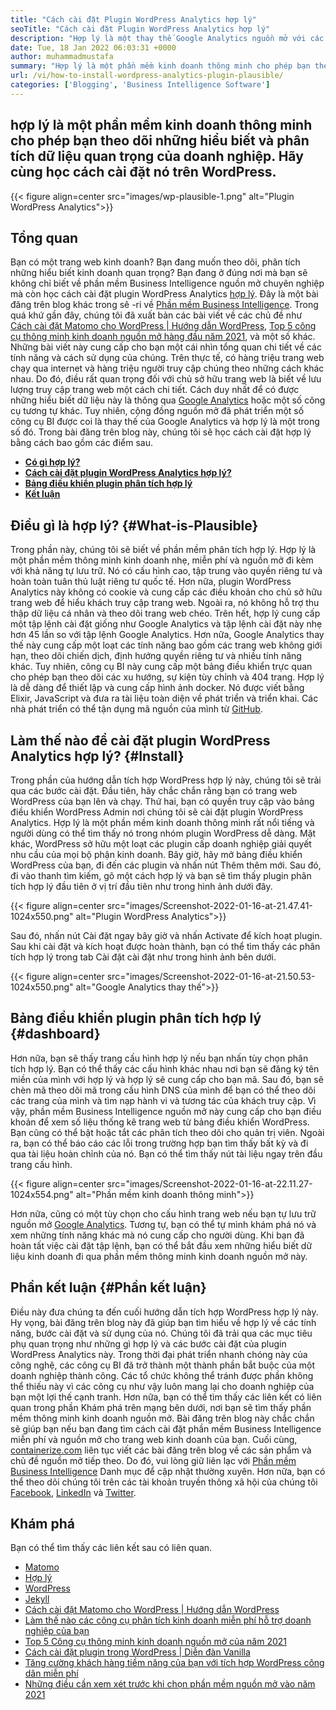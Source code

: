 ```yaml
---
title: "Cách cài đặt Plugin WordPress Analytics hợp lý" 
seoTitle: "Cách cài đặt Plugin WordPress Analytics hợp lý" 
description: "Hợp lý là một thay thế Google Analytics nguồn mở với các tính năng cấp doanh nghiệp. Hướng dẫn từng bước về cách cài đặt Plugin WordPress Analytics." 
date: Tue, 18 Jan 2022 06:03:31 +0000
author: muhammadmustafa
summary: "Hợp lý là một phần mềm kinh doanh thông minh cho phép bạn theo dõi những hiểu biết và phân tích dữ liệu quan trọng của doanh nghiệp. Hãy tìm hiểu cách cài đặt nó trên WordPress." 
url: /vi/how-to-install-wordpress-analytics-plugin-plausible/
categories: ['Blogging', 'Business Intelligence Software']
---
```


## hợp lý là một phần mềm kinh doanh thông minh cho phép bạn theo dõi những hiểu biết và phân tích dữ liệu quan trọng của doanh nghiệp. Hãy cùng học cách cài đặt nó trên WordPress.

{{< figure align=center src="images/wp-plausible-1.png" alt="Plugin WordPress Analytics">}}


## Tổng quan
Bạn có một trang web kinh doanh? Bạn đang muốn theo dõi, phân tích những hiểu biết kinh doanh quan trọng? Bạn đang ở đúng nơi mà bạn sẽ không chỉ biết về phần mềm Business Intelligence nguồn mở chuyên nghiệp mà còn học cách cài đặt plugin WordPress Analytics [hợp lý][1]. Đây là một bài đăng trên blog khác trong sê -ri về [Phần mềm Business Intelligence][2]. Trong quá khứ gần đây, chúng tôi đã xuất bản các bài viết về các chủ đề như [Cách cài đặt Matomo cho WordPress | Hướng dẫn WordPress][3], [Top 5 công cụ thông minh kinh doanh nguồn mở hàng đầu năm 2021][4], và một số khác. Những bài viết này cung cấp cho bạn một cái nhìn tổng quan chi tiết về các tính năng và cách sử dụng của chúng.
Trên thực tế, có hàng triệu trang web chạy qua internet và hàng triệu người truy cập chúng theo những cách khác nhau. Do đó, điều rất quan trọng đối với chủ sở hữu trang web là biết về lưu lượng truy cập trang web một cách chi tiết. Cách duy nhất để có được những hiểu biết dữ liệu này là thông qua [Google Analytics][5] hoặc một số công cụ tương tự khác. Tuy nhiên, cộng đồng nguồn mở đã phát triển một số công cụ BI được coi là thay thế của Google Analytics và hợp lý là một trong số đó. Trong bài đăng trên blog này, chúng tôi sẽ học cách cài đặt hợp lý bằng cách bao gồm các điểm sau.
*  **[Có gì hợp lý?][6]**  
*  **[Cách cài đặt plugin WordPress Analytics hợp lý?][7]**  
*  **[Bảng điều khiển plugin phân tích hợp lý][8]**  
*  **[Kết luận][9]**  

## Điều gì là hợp lý? {#What-is-Plausible}

Trong phần này, chúng tôi sẽ biết về phần mềm phân tích hợp lý. Hợp lý là một phần mềm thông minh kinh doanh nhẹ, miễn phí và nguồn mở đi kèm với khả năng tự lưu trữ. Nó có cấu hình cao, tập trung vào quyền riêng tư và hoàn toàn tuân thủ luật riêng tư quốc tế. Hơn nữa, plugin WordPress Analytics này không có cookie và cung cấp các điều khoản cho chủ sở hữu trang web để hiểu khách truy cập trang web. Ngoài ra, nó không hỗ trợ thu thập dữ liệu cá nhân và theo dõi trang web chéo. Trên hết, hợp lý cung cấp một tập lệnh cài đặt giống như Google Analytics và tập lệnh cài đặt này nhẹ hơn 45 lần so với tập lệnh Google Analytics. Hơn nữa, Google Analytics thay thế này cung cấp một loạt các tính năng bao gồm các trang web không giới hạn, theo dõi chiến dịch, định hướng quyền riêng tư và nhiều tính năng khác.
Tuy nhiên, công cụ BI này cung cấp một bảng điều khiển trực quan cho phép bạn theo dõi các xu hướng, sự kiện tùy chỉnh và 404 trang. Hợp lý là dễ dàng để thiết lập và cung cấp hình ảnh docker. Nó được viết bằng Elixir, JavaScript và đưa ra tài liệu toàn diện về phát triển và triển khai. Các nhà phát triển có thể tận dụng mã nguồn của mình từ [GitHub][10].

## Làm thế nào để cài đặt plugin WordPress Analytics hợp lý? {#Install}

Trong phần của hướng dẫn tích hợp WordPress hợp lý này, chúng tôi sẽ trải qua các bước cài đặt.
Đầu tiên, hãy chắc chắn rằng bạn có trang web WordPress của bạn lên và chạy. Thứ hai, bạn có quyền truy cập vào bảng điều khiển WordPress Admin nơi chúng tôi sẽ cài đặt plugin WordPress Analytics. Hợp lý là một phần mềm kinh doanh thông minh rất nổi tiếng và người dùng có thể tìm thấy nó trong nhóm plugin WordPress dễ dàng. Mặt khác, WordPress sở hữu một loạt các plugin cấp doanh nghiệp giải quyết nhu cầu của mọi bộ phận kinh doanh.
Bây giờ, hãy mở bảng điều khiển WordPress của bạn, đi đến các plugin và nhấn nút Thêm thêm mới. Sau đó, đi vào thanh tìm kiếm, gõ một cách hợp lý và bạn sẽ tìm thấy plugin phân tích hợp lý đầu tiên ở vị trí đầu tiên như trong hình ảnh dưới đây.

{{< figure align=center src="images/Screenshot-2022-01-16-at-21.47.41-1024x550.png" alt="Plugin WordPress Analytics">}}

Sau đó, nhấn nút Cài đặt ngay bây giờ và nhấn Activate để kích hoạt plugin. Sau khi cài đặt và kích hoạt được hoàn thành, bạn có thể tìm thấy các phân tích hợp lý trong tab Cài đặt cài đặt như trong hình ảnh bên dưới.

{{< figure align=center src="images/Screenshot-2022-01-16-at-21.50.53-1024x550.png" alt="Google Analytics thay thế">}}


## Bảng điều khiển plugin phân tích hợp lý  {#dashboard}

Hơn nữa, bạn sẽ thấy trang cấu hình hợp lý nếu bạn nhấn tùy chọn phân tích hợp lý. Bạn có thể thấy các cấu hình khác nhau nơi bạn sẽ đăng ký tên miền của mình với hợp lý và hợp lý sẽ cung cấp cho bạn mã. Sau đó, bạn sẽ chèn mã theo dõi mã trong cấu hình DNS của mình để bạn có thể theo dõi các trang của mình và tìm nạp hành vi và tương tác của khách truy cập. Vì vậy, phần mềm Business Intelligence nguồn mở này cung cấp cho bạn điều khoản để xem số liệu thống kê trang web từ bảng điều khiển WordPress. Bạn cũng có thể bật hoặc tắt các phân tích theo dõi cho quản trị viên. Ngoài ra, bạn có thể báo cáo các lỗi trong trường hợp bạn tìm thấy bất kỳ và đi qua tài liệu hoàn chỉnh của nó. Bạn có thể tìm thấy nút tài liệu ngay trên đầu trang cấu hình.

{{< figure align=center src="images/Screenshot-2022-01-16-at-22.11.27-1024x554.png" alt="Phần mềm kinh doanh thông minh">}}

Hơn nữa, cũng có một tùy chọn cho cấu hình trang web nếu bạn tự lưu trữ nguồn mở [Google Analytics][5]. Tương tự, bạn có thể tự mình khám phá nó và xem những tính năng khác mà nó cung cấp cho người dùng. Khi bạn đã hoàn tất việc cài đặt tập lệnh, bạn có thể bắt đầu xem những hiểu biết dữ liệu kinh doanh đi qua phần mềm thông minh kinh doanh nguồn mở này.

## Phần kết luận {#Phần kết luận}

Điều này đưa chúng ta đến cuối hướng dẫn tích hợp WordPress hợp lý này. Hy vọng, bài đăng trên blog này đã giúp bạn tìm hiểu về hợp lý về các tính năng, bước cài đặt và sử dụng của nó. Chúng tôi đã trải qua các mục tiêu phụ quan trọng như những gì hợp lý và các bước cài đặt của plugin WordPress Analytics này. Trong thời đại phát triển nhanh chóng này của công nghệ, các công cụ BI đã trở thành một thành phần bắt buộc của một doanh nghiệp thành công. Các tổ chức không thể tránh được phần không thể thiếu này vì các công cụ như vậy luôn mang lại cho doanh nghiệp của bạn một lợi thế cạnh tranh. Hơn nữa, bạn có thể tìm thấy các liên kết có liên quan trong phần Khám phá trên mạng bên dưới, nơi bạn sẽ tìm thấy phần mềm thông minh kinh doanh nguồn mở. Bài đăng trên blog này chắc chắn sẽ giúp bạn nếu bạn đang tìm cách cài đặt phần mềm Business Intelligence miễn phí và nguồn mở cho trang web kinh doanh của bạn.
Cuối cùng, [containerize.com][11] liên tục viết các bài đăng trên blog về các sản phẩm và chủ đề nguồn mở tiếp theo. Do đó, vui lòng giữ liên lạc với [][12][Phần mềm Business Intelligence][13][][12] Danh mục để cập nhật thường xuyên. Hơn nữa, bạn có thể theo dõi chúng tôi trên các tài khoản truyền thông xã hội của chúng tôi [Facebook][14], [LinkedIn][15] và [Twitter][16].

## Khám phá
Bạn có thể tìm thấy các liên kết sau có liên quan.
  * [Matomo][17]
  * [Hợp lý][1]
  * [WordPress][18]
  * [Jekyll][19]
  * [Cách cài đặt Matomo cho WordPress | Hướng dẫn WordPress][3]
  * [Làm thế nào các công cụ phân tích kinh doanh miễn phí hỗ trợ doanh nghiệp của bạn][20]
  * [Top 5 Công cụ thông minh kinh doanh nguồn mở của năm 2021][4]
  * [Cách cài đặt plugin trong WordPress | Diễn đàn Vanilla][21]
  * [Tăng cường khách hàng tiềm năng của bạn với tích hợp WordPress công dân miễn phí][22]
  * [Những điều cần xem xét trước khi chọn phần mềm nguồn mở vào năm 2021][23]



 [1]: https://products.containerize.com/business-intelligence/plausible
 [2]: https://blog.containerize.com/category/business-intelligence-software/
 [3]: https://blog.containerize.com/blogging/how-to-install-matomo-for-wordpress-wordpress-tutorial/
 [4]: https://blog.containerize.com/business-intelligence-software/top-5-open-source-business-intelligence-solutions-of-2021/
 [5]: https://analytics.google.com/analytics/web/
 [6]: #What-is-Plausible
 [7]: #Install
 [8]: #dashboard
 [9]: #Conclusion
 [10]: https://github.com/plausible/analytics
 [11]: https://www.containerize.com/
 [12]: https://products.containerize.com/social-network-platforms/
 [13]: https://products.containerize.com/business-intelligence/
 [14]: https://web.facebook.com/containerize
 [15]: https://www.linkedin.com/company/containerize/
 [16]: https://twitter.com/containerize_co
 [17]: https://products.containerize.com/business-intelligence/matomo
 [18]: https://products.containerize.com/blogging/wordpress/
 [19]: https://products.containerize.com/blogging/jekyll/
 [20]: https://blog.containerize.com/2021/03/12/how-free-business-analytics-tools-assist-your-business/
 [21]: https://blog.containerize.com/blogging/how-to-a-install-plugin-in-wordpress-vanilla-forum/
 [22]: https://blog.containerize.com/blogging/civicrm-wordpress-integration-wordpress-tutorial/
 [23]: https://blog.containerize.com/cmdb-software/things-to-review-before-opting-open-source-software-in-2021/
